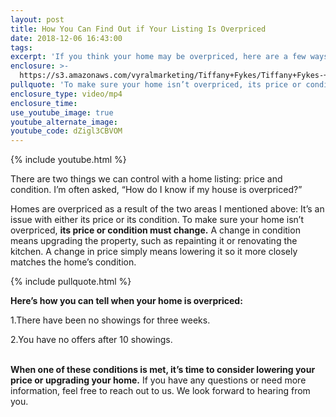 ```yaml
---
layout: post
title: How You Can Find Out if Your Listing Is Overpriced
date: 2018-12-06 16:43:00
tags:
excerpt: 'If you think your home may be overpriced, here are a few ways to find out.'
enclosure: >-
  https://s3.amazonaws.com/vyralmarketing/Tiffany+Fykes/Tiffany+Fykes-+How+to+Tell+if+Your+Listing+is+Overprice.mp4
pullquote: 'To make sure your home isn’t overpriced, its price or condition must change.'
enclosure_type: video/mp4
enclosure_time:
use_youtube_image: true
youtube_alternate_image:
youtube_code: dZigl3CBVOM
---
```


{% include youtube.html %}

There are two things we can control with a home listing: price and condition. I’m often asked, “How do I know if my house is overpriced?”

Homes are overpriced as a result of the two areas I mentioned above: It’s an issue with either its price or its condition. To make sure your home isn’t overpriced, **its price or condition must change.** A change in condition means upgrading the property, such as repainting it or renovating the kitchen. A change in price simply means lowering it so it more closely matches the home’s condition.

{% include pullquote.html %}

**Here’s how you can tell when your home is overpriced:**

1.There have been no showings for three weeks.

2.You have no offers after 10 showings.

<br>**When one of these conditions is met, it’s time to consider lowering your price or upgrading your home.** If you have any questions or need more information, feel free to reach out to us. We look forward to hearing from you.